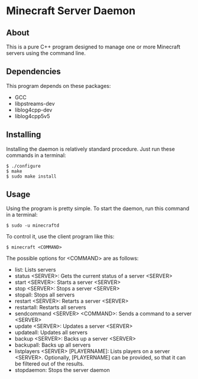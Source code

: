 # Minecraft Server Daemon

About
-----
This is a pure C++ program designed to manage one or more Minecraft servers using the command line.  

Dependencies
------------
This program depends on these packages:
* GCC
* libpstreams-dev
* liblog4cpp-dev
* liblog4cpp5v5

Installing
--------

Installing the daemon is relatively standard procedure.  Just run these commands in a terminal:

	$ ./configure
	$ make
	$ sudo make install

Usage
-----

Using the program is pretty simple. To start the daemon, run this command in a terminal:  
	
	$ sudo -u minecraftd
To control it, use the client program like this:

	$ minecraft <COMMAND>
The possible options for \<COMMAND\> are as follows:
* list:  Lists servers
* status \<SERVER\>:  Gets the current status of a server \<SERVER\>
* start \<SERVER\>:  Starts a server \<SERVER\>
* stop \<SERVER\>:  Stops a server \<SERVER\>
* stopall:  Stops all servers
* restart \<SERVER\>:  Retarts a server \<SERVER\>
* restartall:  Restarts all servers
* sendcommand \<SERVER\> \<COMMAND\>:  Sends a command <COMMAND> to a server \<SERVER\>
* update \<SERVER\>:  Updates a server \<SERVER\>
* updateall:  Updates all servers
* backup \<SERVER\>:  Backs up a server \<SERVER\>
* backupall:  Backs up all servers
* listplayers \<SERVER\> [PLAYERNAME]:  Lists players on a server \<SERVER\>.  Optionally, [PLAYERNAME] can be provided, so that it can be filtered out of the results.
* stopdaemon:  Stops the server daemon

    
